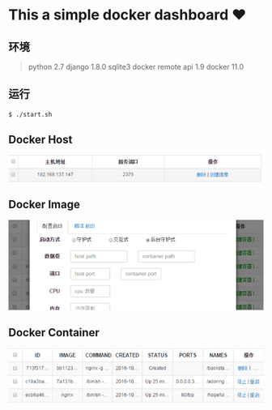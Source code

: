 # This a simple docker dashboard  :heart:

## 环境
> python 2.7
> django 1.8.0
> sqlite3
> docker remote api 1.9
> docker 11.0

## 运行
```bash
$ ./start.sh
```
## Docker Host
![tom](./misc/host.png)

## Docker Image
![tom](./misc/image.png)

## Docker Container
![king-aric](./misc/container.png)
